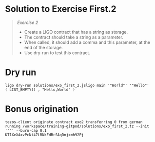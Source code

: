 # Solution to Exercise First.2

>*Exercise 2*
>- Create a LIGO contract that has a string as storage.
>- The contract should take a string as a parameter.
>- When called, it should add a comma and this parameter, at the end of the storage.
>- Use dry-run to test this contract.

# Dry run

```
ligo dry-run solutions/exo_first_2.jsligo main '"World"' '"Hello"'
( LIST_EMPTY() , "Hello,World" )
```

# Bonus origination

```
tezos-client originate contract exo2 transferring 0 from german running /workspace/training-gitpod/solutions/exo_first_2.tz --init '""' --burn-cap 0.1
KT1XeXAxvPcNt47LRNkFdBcSAqDnjxmh92Pj
```